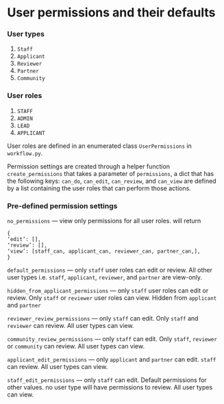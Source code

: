 # User permissions and their defaults

### User types

1. `Staff`
2. `Applicant`
3. `Reviewer`
4. `Partner`
5. `Community`

### User roles

1. `STAFF`
2. `ADMIN`
3. `LEAD`
4. `APPLICANT`

User roles are defined in an enumerated class `UserPermissions` in `workflow.py`.

Permission settings are created through a helper function `create_permissions` that takes a parameter of `permissions`, a dict that has the following keys: `can_do`, `can_edit`, `can_review`, and `can_view` are defined by a list containing the user roles that can perform those actions.

### Pre-defined permission settings

`no_permissions` — view only permissions for all user roles. will return

    {
    ‘edit’: [],
    ‘review’: [],
    ‘view’: [staff_can, applicant_can, reviewer_can, partner_can,],
    }

`default_permissions` — only `staff` user roles can edit or review. All other user types i.e. `staff`, `applicant`, `reviewer`, and `partner` are view-only.

`hidden_from_applicant_permissions` — only `staff` user roles can edit or review. Only `staff` or `reviewer` user roles can view. Hidden from `applicant` and `partner`

`reviewer_review_permissions` — only `staff` can edit. Only `staff` and `reviewer` can review. All user types can view.

`community_review_permissions` — only `staff` can edit. Only `staff`, `reviewer` or `community` can review. All user types can view.

`applicant_edit_permissions` — only `applicant` and `partner` can edit. `staff` can review. All user types can view.

`staff_edit_permissions` — only `staff` can edit. Default permissions for other values. no user type will have permissions to review. All user types can view.
